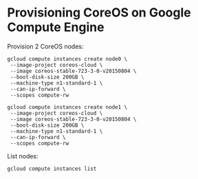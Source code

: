 # Provisioning CoreOS on Google Compute Engine

Provision 2 CoreOS nodes:

```
gcloud compute instances create node0 \
 --image-project coreos-cloud \
 --image coreos-stable-723-3-0-v20150804 \
 --boot-disk-size 200GB \
 --machine-type n1-standard-1 \
 --can-ip-forward \
 --scopes compute-rw
```

```
gcloud compute instances create node1 \
 --image-project coreos-cloud \
 --image coreos-stable-723-3-0-v20150804 \
 --boot-disk-size 200GB \
 --machine-type n1-standard-1 \
 --can-ip-forward \
 --scopes compute-rw
```

List nodes:

```
gcloud compute instances list
```
